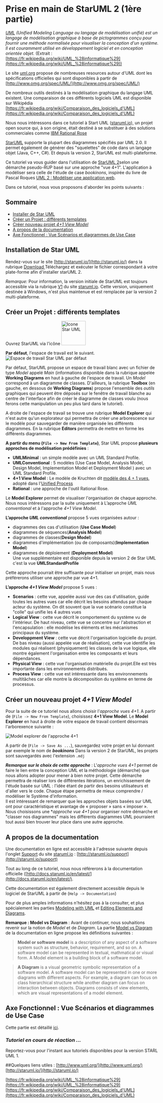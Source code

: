 # Prise en main de StarUML 2 (1ère partie)
<!-- => retour à la ligne, 2 espaces .... -->

 
*[UML](https://fr.wikipedia.org/wiki/UML_%28informatique%29) (Unified Modeling Language ou langage de modélisation unifié) est un langage de modélisation graphique à base de pictogrammes conçu pour fournir une méthode normalisée pour visualiser la conception d'un système. Il est couramment utilisé en développement logiciel et en conception orientée objet.* (Extrait : [https://fr.wikipedia.org/wiki/UML_%28informatique%29](https://fr.wikipedia.org/wiki/UML_%28informatique%29))  

Le site [uml.org](http://www.uml.org/) propose de nombreuses resources autour d'UML dont 
les spécifications officielles qui sont disponibles à partir de [http://www.omg.org/spec/UML/](http://www.omg.org/spec/UML/)

De nombreux outils destinés à la modélisation graphique du langage UML existent. Une comparaison de ces différents logiciels UML est disponible sur Wikipédia [https://fr.wikipedia.org/wiki/Comparaison_des_logiciels_d'UML](https://fr.wikipedia.org/wiki/Comparaison_des_logiciels_d'UML)


Nous nous intéressons dans ce tutoriel à Start UML ([staruml.io](http://staruml.io/)), un projet open source qui, à son origine, était destiné à se substituer à des solutions commerciales comme [IBM Rational Rose ](https://fr.wikipedia.org/wiki/Rational_Rose)

[StarUML](http://staruml.io/) supporte la plupart des diagrammes spécifiés par UML 2.0.
Il permet également de générer des "squelettes" de code dans un langage objet (Java, C++, C#). Et depuis la version 2, StarUML est multi-plateforme.


Ce tutoriel va vous guider dans l'utilisation de [StarUML 2](http://staruml.io/)selon une démarche pseudo-RUP basé sur une approche "vue 4+1". L'application à modéliser sera celle de l'étude de case *bookinons*, inspirée du livre de Pascal Roques [UML 2 : Modéliser une application web](http://www.eyrolles.com/Informatique/Livre/uml-2-9782212123890).


Dans ce tutoriel, nous vous proposons d'aborder les points suivants :

## Sommaire
* [Installer de Star UML](#Installation)
* [Créer un Projet : différents templates](#differentsTemplates)
* [Créer nouveau projet *4+1 View Model*](#NouveauProjet) 
* [A propos de la documentation](#documentation)   
* [Axe Fonctionnel : Vue Scénarios et diagrammes de Use Case](#ScenariosUC)


## Installation de Star UML <a id="Installation"></a> 

Rendez-vous sur le site [http://staruml.io/](http://staruml.io/) dans la rubrique [Download ](http://staruml.io/download)
Téléchargez et exécuter le fichier correspondant à votre plate-forme afin d'installer starUML 2.

*Remarque:* Pour information, la version initiale de StarUML est toujours accessible via la rubrique [V1](http://staruml.sourceforge.net/v1/) du site [staruml.io](http://staruml.io/). Cette version, uniquement destinée à Windows, n'est plus maintenue et est remplacée par la version 2 multi-plateforme.

## Créer un Projet : différents templates <a id="differentsTemplates"></a>
Ouvrez StarUML via l'icône 
<img src="/images/staruml_logo_small.png" alt="Icone Star UML" width="80">
<!--[Icone Star UML](/images/staruml_logo_small.png)-->

**Par défaut**, l'espace de travail est le suivant.
![Espace de travail Star UML par défaut](/images/StarUML_ParDefaut.png)

Par défaut, StarUML propose un espace de travail blanc avec un fichier de type *Model* appelé *Main* (informations disponible dans la rubrique appelée **Working Diagrams** en haut à gauche de l'espace de travail.
Un *Model* correspond à un diagramme de classes. D'ailleurs, la rubrique **Toolbox** (en gauche, en dessous de **Working Diagrams**) propose l'ensemble des *outils* graphiques qui peuvent être déposés sur le fenêtre de travail blanche au centre de l'interface afin de créer le diagramme de classes voulu (nous ferons cette manipulation un peu plus tard dans le tutoriel).

A droite de l'espace de travail se trouve une rubrique **Model Explorer** qui n'est autre qu'un explorateur qui permettra de créer une arborescence sur le modèle pour sauvegarder de manière organisée les différents diagrammes. En la rubrique **Editors** permettra de mettre en forme les différents diagrammes.

**A partir du menu (`File -> New From Template`)**, Star UML propose **plusieurs approches de modélisation prédéfinies** : 

* **UMLMinimal** : un simple modèle avec un UML Standard Profile.
* **UMLConventional** : 5 modèles (Use Case Model, Analysis Model, Design Model, Implementation Model et Deployment Model ) avec un UML Standard Profile.
* **4+1 View Model**  : Le modèle de Kruchten dit [modèle des 4 + 1 vues](https://fr.wikipedia.org/wiki/Architecture_logicielle#Le_mod.C3.A8le_des_4_.2B_1_vues), adopté dans l'[Unified Process](https://fr.wikipedia.org/wiki/Unified_process)
* **Rational** : une approche de l'outil Rational Rose.

Le **Model Explorer** permet de visualiser l'organisation de chaque approche. 
Nous nous intéressons par la suite uniquement à L’approche *UML conventional* et à l'approche *4+1 View Model*.

**L’approche *UML conventional*** propose 5 vues organisées autour :  
- diagrammes des cas d'utilisation (**Use Case Model**)  
- diagrammes de séquences(**Analysis Model**)  
- diagrammes de classes(**Design Model**)   
- diagrammes d'implémentation (ou de composants)(**Implementation Model**)    
- diagrammes de déploiement (**Deployment Model**)  
Une vue supplémentaire est disponible depuis la version 2 de Star UML c'est la vue 
**UMLStandardProfile**

Cette approche pourrait être suffisante pour initialiser un projet, mais nous préférerons utiliser une approche par vue 4+1.


**L’approche *4+1 View Model*** propose 5 vues :  
-	**Scenarios** : cette vue, appelée aussi vue des cas d'utilisation, guide toutes les autres vues car elle décrit les besoins attendus par chaque acteur du système. On dit souvent que
la vue scénario constitue  la "colle" qui unifie les 4 autres vues  
-	**Logical View** : cette vue décrit le comportement du système vu de l'intérieur. De haut niveau, cette vue se concentre sur l'abstraction et l'encapsulation : elle modélise les éléments et les mécanismes principaux du système.  
-	**Developpment View** : cette vue décrit l'organisation logicielle du projet. De bas niveau (aussi appelée vue de réalisation), cette vue identifie les modules qui réalisent (physiquement) les classes de la vue logique, elle montre également l'organisation entre les composants et leurs dépendances.   
-	**Physical View** : cette vue l'organisation matérielle du projet.Elle est très importante dans les environnements distribués.  
-	**Process View** : cette vue est intéressante dans les environnements multitâches car elle montre la décomposition du système en terme de processus.  



## Créer un nouveau projet *4+1 View Model* <a id="NouveauProjet"></a>


Pour la suite de ce tutoriel nous allons choisir l'*approche vues 4+1*.
A partir de (`File -> New From Template`), choisissez **4+1 View Model**.
Le **Model Explorer** en haut à droite de votre espace de travail contient désormais l'arborexence suivante :

![Model explorer de l'approche 4+1](/images/ModelExplorer_4Plus1.png)

 
A partir de (`File -> Save As ...`), sauvegardez votre projet en lui donnant par exemple le nom de ***bookinons***
Dans la version 2 de StarUML, les projets sont sauvegardés avec l'extension `.mdj`


***Remarque sur le choix de cette approche*** : L'*approche vues 4+1* permet de faire le lien entre la conception UML et la méthodologie (démarche) que nous allons adopter pour mener à bien notre projet. Cette démarche permettra de réaliser lors de différentes itérations, un enrichissement de l'étude basée sur UML : l'idée étant de partir des besoins utilisateurs et d'aller vers le code. Chaque étape permettra de mieux comprendre / modéliser le Système d'information.  
Il est intéressant de remarquer que les approches objets basées sur UML ont pour caractéristique et avantage de « proposer » sans « imposer ».   
Nous choisissons une **approche vue 4+1* pour organiser notre démarche et "classer nos diagrammes" mais les différents diagrammes UML pourraient tout aussi bien trouver leur place dans une autre approche.



## A propos de la documentation <a id="documentation"></a>

Une documentation en ligne est accessible à l'adresse suivante depuis l'onglet [Support](http://staruml.io/support) du site [staruml.io](http://staruml.io/) : [http://staruml.io/support](http://staruml.io/support)

Tout au long de ce tutoriel, nous nous référerons à la documentation officielle ([http://docs.staruml.io/en/latest/](http://docs.staruml.io/en/latest/).

Cette documentation est également directement accessible depuis le logiciel de StarUML  à partir de (`Help -> Documentation`)

Pour de plus amples informations n'hésitez pas à la consulter, et plus spécialement les parties [Modeling with UML](http://docs.staruml.io/en/latest/modeling-with-uml/modeling-with-uml.html) et [Editing Elements and Diagrams](http://docs.staruml.io/en/latest/editing-elements-and-diagrams.html).

**Remarque : Model vs Diagram** : Avant de continuer, nous souhaitions revenir sur la notion de *Model* et de *Diagram*. La partie [Model vs Diagram](http://docs.staruml.io/en/latest/basic-concepts.html#model-vs-diagram) de la documentation en ligne propose les définitions suivantes :

> **Model or software model** is a description of any aspect of a software system such as structure, behavior, requirement, and so on. A software model can be represented in textual, mathmatical or visual form. A Model element is a building block of a software model.

>**A Diagram** is a visual geometric symbolic representation of a software model. A software model can be represented in one or more diagrams with different aspects. For example, a diagram can focus on class hierarchical structure while another diagram can focus on interaction between objects. Diagrams consists of view elements, which are visual representations of a model element.


## Axe Fonctionnel : Vue Scénarios et diagrammes de Use Case <a id="ScenariosUC"></a>

Cette partie est détaillé [ici](/StarUML2_Scenarios.md).

### *Tutoriel en cours de réaction ...*
Reportez-vous pour l'instant aux tutoriels disponibles pour la version STARL UML 1.


##Quelques liens utiles :
[http://www.uml.org/](http://www.uml.org/)  
[http://staruml.io/](http://staruml.io/)

[https://fr.wikipedia.org/wiki/UML_%28informatique%29](https://fr.wikipedia.org/wiki/UML_%28informatique%29)  
[https://fr.wikipedia.org/wiki/Comparaison_des_logiciels_d'UML](https://fr.wikipedia.org/wiki/Comparaison_des_logiciels_d'UML)

